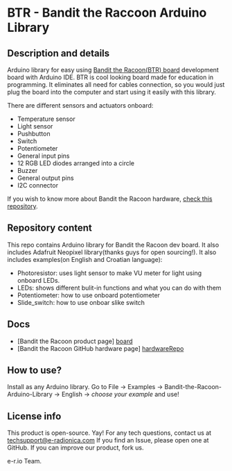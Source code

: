 # BTR - Bandit the Raccoon Arduino Library

## Description and details
Arduino library for easy using [Bandit the Racoon(BTR) board][board] development board with Arduino IDE. BTR is cool looking board made for education in programming. It eliminates all need for cables connection, so you would just plug the board into the computer and start using it easily with this library. 

There are different sensors and actuators onboard:
- Temperature sensor
- Light sensor 
- Pushbutton
- Switch
- Potentiometer
- General input pins
- 12 RGB LED diodes arranged into a circle
- Buzzer
- General output pins
- I2C connector

If you wish to know more about Bandit the Racoon hardware, [check this repository][hardwareRepo].

## Repository content
This repo contains Arduino library for Bandit the Racoon dev board. It also includes Adafruit Neopixel library(thanks guys for open sourcing!). It also includes examples(on English and Croatian language):
- Photoresistor: uses light sensor to make VU meter for light using onboard LEDs.
- LEDs: shows different bulit-in functions and what you can do with them
- Potentiometer: how to use onboard potentiometer
- Slide_switch: how to use onboar slike switch

## Docs
- [Bandit the Racoon product page] [board] 
- [Bandit the Racoon GitHub hardware page] [hardwareRepo]

## How to use?
Install as any Arduino library. Go to File -> Examples -> Bandit-the-Racoon-Arduino-Library -> English -> *choose your example* and use! 

## License info
This product is open-source. Yay!
For any tech questions, contact us at techsupport@e-radionica.com
If you find an Issue, please open one at GitHub. If you can improve our product, fork us.

e-r.io Team.

[board]: https://e-radionica.com/hr/bandit-the-raccoon-btr.html
[hardwareRepo]: https://github.com/e-radionicacom/Bandit-the-Racoon-Hardware-Eagle